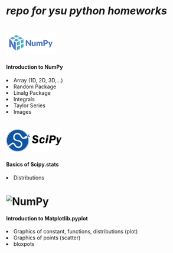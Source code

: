 # *repo for ysu python homeworks*

# <img alt="NumPy" src="https://github.com/ericsargsyan/python_ysu/blob/master/logos/numpylogo.svg" height="60">

<h4>Introduction to NumPy</h4>
  <li>Array (1D, 2D, 3D,...)</li>
  <li>Random Package</li>
  <li>Linalg Package</li>
  <li>Integrals</li>
  <li>Taylor Series</li>
  <li>Images</li>


# <img alt="NumPy" src="https://github.com/ericsargsyan/python_ysu/blob/master/logos/scipylogo.png" height="60">

<h4>Basics of Scipy.stats</h4>
  <li>Distributions</li>

# <img alt="NumPy" src="https://matplotlib.org/_static/logo2.svg" height="60">

<h4>Introduction to Matplotlib.pyplot</h4>
  <li>Graphics of constant, functions, distributions (plot)</li>
  <li>Graphics of points (scatter)</li>
  <li>bloxpots</li>
